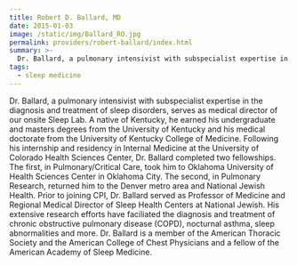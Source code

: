 ```yaml
---
title: Robert D. Ballard, MD
date: 2015-01-03
image: /static/img/Ballard_RO.jpg
permalink: providers/robert-ballard/index.html
summary: >-
  Dr. Ballard, a pulmonary intensivist with subspecialist expertise in the diagnosis and treatment of sleep disorders, serves as medical director of our onsite Sleep Lab.
tags:
  - sleep medicine
---
```

Dr. Ballard, a pulmonary intensivist with subspecialist expertise in the diagnosis and treatment of sleep disorders, serves as medical director of our onsite Sleep Lab. A native of Kentucky, he earned his undergraduate and masters degrees from the University of Kentucky and his medical doctorate from the University of Kentucky College of Medicine. Following his internship and residency in Internal Medicine at the University of Colorado Health Sciences Center, Dr. Ballard completed two fellowships. The first, in Pulmonary/Critical Care, took him to Oklahoma University of Health Sciences Center in Oklahoma City. The second, in Pulmonary Research, returned him to the Denver metro area and National Jewish Health. Prior to joining CPI, Dr. Ballard served as Professor of Medicine and Regional Medical Director of Sleep Health Centers at National Jewish. His extensive research efforts have faciliated the diagnosis and treatment of chronic obstructive pulmonary disease (COPD), nocturnal asthma, sleep abnormalities and more. Dr. Ballard is a member of the American Thoracic Society and the American College of Chest Physicians and a fellow of the American Academy of Sleep Medicine.